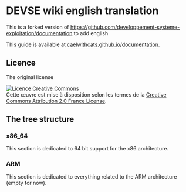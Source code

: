 # DEVSE wiki english translation
This is a forked version of https://github.com/developpement-systeme-exploitation/documentation to add english

This guide is available at [caelwithcats.github.io/documentation](https://developpement-systeme-exploitation.github.io/documentation/).

## Licence
The original license

<a rel="license" href="http://creativecommons.org/licenses/by/2.0/fr/"><img alt="Licence Creative Commons" style="border-width:0" src="https://i.creativecommons.org/l/by/2.0/fr/88x31.png" /></a><br>Cette œuvre est mise à disposition selon les termes de la <a rel="license" href="http://creativecommons.org/licenses/by/2.0/fr/">Creative Commons Attribution 2.0 France License</a>.

## The tree structure

### x86_64
This section is dedicated to 64 bit support for the x86 architecture.

### ARM
This section is dedicated to everything related to the ARM architecture (empty for now).
